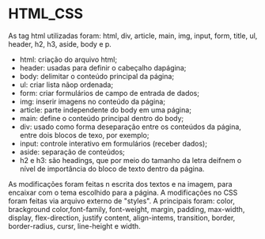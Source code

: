 # HTML_CSS
As tag html utilizadas foram: html, div, article, main, img, input, form, title, ul, header, h2, h3,  aside, body e p. 
- html: criação do arquivo html;
- header: usadas para definir o cabeçalho dapágina;
- body: delimitar o conteúdo principal da página;
- ul: criar lista nãop ordenada;
- form: criar formulários de campo de entrada de dados;
- img: inserir imagens no conteúdo da página;
- article: parte independente do body em uma página;
- main: define o conteúdo principal dentro do body;
- div: usado como forma deseparação entre os conteúdos da página, entre dois blocos de texo, por exemplo;
- input: controle interativo em formulários (receber dados);
- aside: separação de conteúdos;
- h2 e h3: são headings, que por meio do tamanho da letra deifnem o nível de importância do bloco de texto dentro da página.

As modificações foram feitas n escrita dos textos e na imagem, para encaixar com o tema escolhido para a página.
A modificações no CSS foram feitas via arquivo externo de "styles". A principais foram: color, brackground color,font-family, font-weight, margin, padding, max-width, display, flex-direction, justify content, align-intems, transition, border, border-radius, cursr, line-height e width. 
